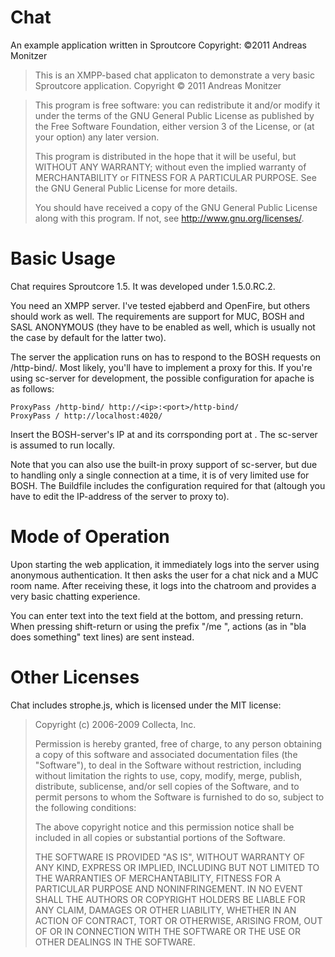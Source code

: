 # Chat #
An example application written in Sproutcore
Copyright: ©2011 Andreas Monitzer

> This is an XMPP-based chat applicaton to demonstrate a very basic Sproutcore application.
> Copyright &copy; 2011 Andreas Monitzer

> This program is free software: you can redistribute it and/or modify
> it under the terms of the GNU General Public License as published by
> the Free Software Foundation, either version 3 of the License, or
> (at your option) any later version.
> 
> This program is distributed in the hope that it will be useful,
> but WITHOUT ANY WARRANTY; without even the implied warranty of
> MERCHANTABILITY or FITNESS FOR A PARTICULAR PURPOSE.  See the
> GNU General Public License for more details.
> 
> You should have received a copy of the GNU General Public License
> along with this program.  If not, see <http://www.gnu.org/licenses/>.

# Basic Usage #

Chat requires Sproutcore 1.5. It was developed under 1.5.0.RC.2.

You need an XMPP server. I've tested ejabberd and OpenFire, but others should work as well. The requirements are support for MUC, BOSH and SASL ANONYMOUS (they have to be enabled as well, which is usually not the case by default for the latter two).

The server the application runs on has to respond to the BOSH requests on /http-bind/. Most likely, you'll have to implement a proxy for this. If you're using sc-server for development, the possible configuration for apache is as follows:

    ProxyPass /http-bind/ http://<ip>:<port>/http-bind/
    ProxyPass / http://localhost:4020/

Insert the BOSH-server's IP at <ip> and its corrsponding port at <port>. The sc-server is assumed to run locally.

Note that you can also use the built-in proxy support of sc-server, but due to handling only a single connection at a time, it is of very limited use for BOSH. The Buildfile includes the configuration required for that (altough you have to edit the IP-address of the server to proxy to).

# Mode of Operation #

Upon starting the web application, it immediately logs into the server using anonymous authentication. It then asks the user for a chat nick and a MUC room name. After receiving these, it logs into the chatroom and provides a very basic chatting experience.

You can enter text into the text field at the bottom, and pressing return. When pressing shift-return or using the prefix "/me ", actions (as in "bla does something" text lines) are sent instead.

# Other Licenses #

Chat includes strophe.js, which is licensed under the MIT license:

> Copyright (c) 2006-2009 Collecta, Inc.
> 
> Permission is hereby granted, free of charge, to any person obtaining a copy
> of this software and associated documentation files (the "Software"), to deal
> in the Software without restriction, including without limitation the rights
> to use, copy, modify, merge, publish, distribute, sublicense, and/or sell
> copies of the Software, and to permit persons to whom the Software is
> furnished to do so, subject to the following conditions:
> 
> The above copyright notice and this permission notice shall be included in
> all copies or substantial portions of the Software.
> 
> THE SOFTWARE IS PROVIDED "AS IS", WITHOUT WARRANTY OF ANY KIND, EXPRESS OR
> IMPLIED, INCLUDING BUT NOT LIMITED TO THE WARRANTIES OF MERCHANTABILITY,
> FITNESS FOR A PARTICULAR PURPOSE AND NONINFRINGEMENT. IN NO EVENT SHALL THE
> AUTHORS OR COPYRIGHT HOLDERS BE LIABLE FOR ANY CLAIM, DAMAGES OR OTHER
> LIABILITY, WHETHER IN AN ACTION OF CONTRACT, TORT OR OTHERWISE, ARISING FROM,
> OUT OF OR IN CONNECTION WITH THE SOFTWARE OR THE USE OR OTHER DEALINGS IN
> THE SOFTWARE.
